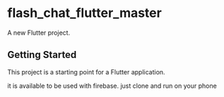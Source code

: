 # flash_chat_flutter_master

A new Flutter project.

## Getting Started

This project is a starting point for a Flutter application.

it is available to be used with firebase. just clone and run on your phone

